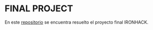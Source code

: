 # FINAL PROJECT

En este [repositorio](https://github.com/ESTHERRODRIGUEZGARCIA/FINAL-PROJECT.git) se encuentra resuelto el proyecto final IRONHACK.
